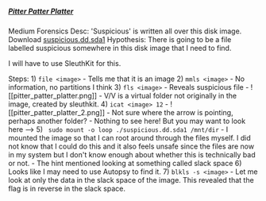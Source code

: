 
##### [Pitter Patter Platter](https://play.picoctf.org/practice/challenge/87?difficulty=2&page=13&solved=1)

Medium
Forensics
Desc: 'Suspicious' is written all over this disk image. Download [suspicious.dd.sda1](https://jupiter.challenges.picoctf.org/static/0d39390cff1ab51699596b6e650e7cba/suspicious.dd.sda1)
Hypothesis: There is going to be a file labelled suspicious somewhere in this disk image that I need to find.

I will have to use SleuthKit for this.

Steps:
	1) `file <image>`
		- Tells me that it is an image
	2) `mmls <image>`
		- No information, no partitions I think
	3) `fls <image>`
		- Reveals suspicious file
		- ![[pitter_patter_platter.png]]
		- V/V is a virtual folder not originally in the image, created by sleuthkit.
	4) `icat <image> 12`
		- ![[pitter_patter_platter_2.png]]
		- Not sure where the arrow is pointing, perhaps another folder?
		- Nothing to see here! But you may want to look here -->
	5) ` sudo mount -o loop ./suspicious.dd.sda1 /mnt/dir`
		- I mounted the image so that I can root around through the files myself. I did not know that I could do this and it also feels unsafe since the files are now in my system but I don't know enough about whether this is technically bad or not.
		- The hint mentioned looking at something called slack space 
	6) Looks like I may need to use Autopsy to find it.
	7) `blkls -s <image>`
		- Let me look at only the data in the slack space of the image. This revealed that the flag is in reverse in the slack space.